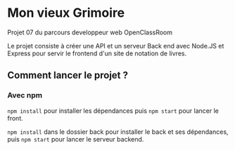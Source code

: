 # Mon vieux Grimoire

Projet 07 du parcours developpeur web OpenClassRoom

Le projet consiste à créer une API et un serveur Back end avec Node.JS et Express pour servir le frontend d'un site de notation de livres. 

## Comment lancer le projet ? 

### Avec npm

`npm install`  pour installer les dépendances puis `npm start` pour lancer le front.

`npm install` dans le dossier back pour installer le back et ses dépendances, puis `npm start` pour lancer le serveur backend.
